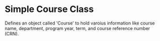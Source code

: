 # Simple Course Class
Defines an object called 'Course' to hold varoius information like course name, department, program year, term, and course reference number (CRN).